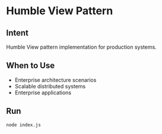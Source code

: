 # Humble View Pattern

## Intent
Humble View pattern implementation for production systems.

## When to Use
- Enterprise architecture scenarios
- Scalable distributed systems
- Enterprise applications

## Run
```bash
node index.js
```
